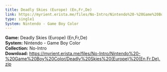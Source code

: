 ```yaml
---
title: Deadly Skies (Europe) (En,Fr,De)
link: https://myrient.erista.me/files/No-Intro/Nintendo%20-%20Game%20Boy%20Color/Deadly%20Skies%20(Europe)%20(En,Fr,De).zip
type: single1
System: Nintendo - Game Boy Color
---
```

<b>Game:</b> Deadly Skies (Europe) (En,Fr,De)<br>
<b>System:</b> Nintendo - Game Boy Color<br>
<b>Collection:</b> No-Intro<br>
<b>Download:</b> https://myrient.erista.me/files/No-Intro/Nintendo%20-%20Game%20Boy%20Color/Deadly%20Skies%20(Europe)%20(En,Fr,De).zip